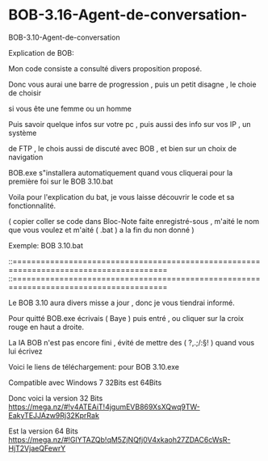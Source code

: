 # BOB-3.16-Agent-de-conversation-
BOB-3.10-Agent-de-conversation


Explication de BOB:

Mon code consiste a consulté divers proposition proposé.

Donc vous aurai une barre de progression , puis un petit disagne , le choie de choisir 

si vous ête une femme ou un homme

Puis savoir quelque infos sur votre pc , puis aussi des info sur vos IP , un système 

de FTP , le chois aussi de discuté avec BOB , et bien sur un choix de navigation

BOB.exe s"installera automatiquement quand vous cliquerai pour la première foi sur le BOB 3.10.bat

Voila pour l'explication du bat, je vous laisse découvrir le code et sa fonctionnalité.

( copier coller se code dans Bloc-Note faite enregistré-sous , m'aité le nom que vous voulez et m'aité ( .bat ) a la fin du non donné )

Exemple: BOB 3.10.bat

::=======================================================================================
::=======================================================================================

Le BOB 3.10 aura divers misse a jour , donc je vous tiendrai informé.

Pour quitté BOB.exe écrivais ( Baye ) puis entré , ou cliquer sur la croix rouge en haut a droite.

La IA BOB n'est pas encore fini , évité de mettre des ( ?,.;/:§! ) quand vous lui écrivez

Voici le liens de téléchargement: pour BOB 3.10.exe

Compatible avec Windows 7 32Bits est 64Bits 

Donc voici la version 32 Bits https://mega.nz/#!v4ATEAiT!4jgumEVB869XsXQwq9TW-EakyTEJJAzw9Rj32KprRak

Est la version 64 Bits https://mega.nz/#!GlYTAZQb!qM5ZjNQfj0V4xkaoh27ZDAC6cWsR-HjT2VjaeQFewrY
